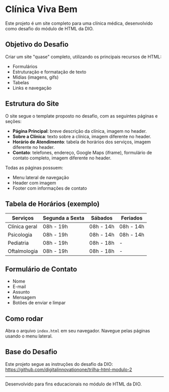 # Clínica Viva Bem

Este projeto é um site completo para uma clínica médica, desenvolvido como desafio do módulo de HTML da DIO.

## Objetivo do Desafio

Criar um site "quase" completo, utilizando os principais recursos de HTML:

- Formulários
- Estruturação e formatação de texto
- Mídias (imagens, gifs)
- Tabelas
- Links e navegação

## Estrutura do Site

O site segue o template proposto no desafio, com as seguintes páginas e seções:

- **Página Principal**: breve descrição da clínica, imagem no header.
- **Sobre a Clínica**: texto sobre a clínica, imagem diferente no header.
- **Horário de Atendimento**: tabela de horários dos serviços, imagem diferente no header.
- **Contato**: telefones, endereço, Google Maps (iframe), formulário de contato completo, imagem diferente no header.

Todas as páginas possuem:

- Menu lateral de navegação
- Header com imagem
- Footer com informações de contato

## Tabela de Horários (exemplo)

| Serviços      | Segunda a Sexta | Sábados   | Feriados  |
| ------------- | --------------- | --------- | --------- |
| Clínica geral | 08h - 19h       | 08h - 14h | 08h - 14h |
| Psicologia    | 08h - 19h       | 08h - 14h | 08h - 14h |
| Pediatria     | 08h - 19h       | 08h - 18h | -         |
| Oftalmologia  | 08h - 19h       | 08h - 18h | -         |

## Formulário de Contato

- Nome
- E-mail
- Assunto
- Mensagem
- Botões de enviar e limpar

## Como rodar

Abra o arquivo `index.html` em seu navegador. Navegue pelas páginas usando o menu lateral.

## Base do Desafio

Este projeto segue as instruções do desafio da DIO:
https://github.com/digitalinnovationone/trilha-html-modulo-2

---

Desenvolvido para fins educacionais no módulo de HTML da DIO.
